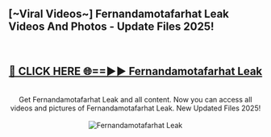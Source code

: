 <h2>[~Viral Videos~] Fernandamotafarhat Leak Videos And Photos - Update Files 2025!</h2>
<br>
<div align="center">
<h2><a href="https://top-ai-tools.click/QrbHav" rel="nofollow">🔴 CLICK HERE 🌐==►► Fernandamotafarhat Leak</a></h2>
<br>
Get Fernandamotafarhat Leak and all content. Now you can access all videos and pictures of Fernandamotafarhat Leak. New Updated Files 2025!
<br>
<br>
<a href="https://top-ai-tools.click/QrbHav" rel="nofollow" data-target="animated-image.originalLink"><img src="https://i.ibb.co.com/WyWwxjT/player-gif2.gif" alt="Fernandamotafarhat Leak" style="max-width: 100%; display: inline-block;" data-target="animated-image.originalImage"></a>
</div>
<br>